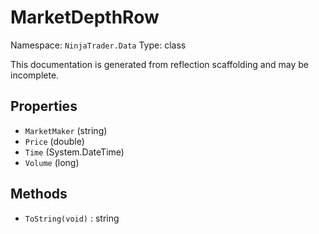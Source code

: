 # MarketDepthRow

Namespace: `NinjaTrader.Data`
Type: class

This documentation is generated from reflection scaffolding and may be incomplete.

## Properties
- `MarketMaker` (string)
- `Price` (double)
- `Time` (System.DateTime)
- `Volume` (long)

## Methods
- `ToString(void)` : string
